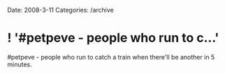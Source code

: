 Date: 2008-3-11
Categories: /archive

# ! '#petpeve - people who run to c...'

#petpeve - people who run to catch a train when there'll be another in 5 minutes.

